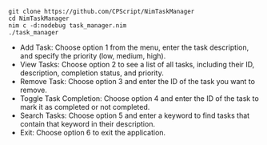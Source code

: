 ```
git clone https://github.com/CPScript/NimTaskManager
cd NimTaskManager
nim c -d:nodebug task_manager.nim
./task_manager
```

* Add Task: Choose option 1 from the menu, enter the task description, and specify the priority (low, medium, high).
* View Tasks: Choose option 2 to see a list of all tasks, including their ID, description, completion status, and priority.
* Remove Task: Choose option 3 and enter the ID of the task you want to remove.
* Toggle Task Completion: Choose option 4 and enter the ID of the task to mark it as completed or not completed.
* Search Tasks: Choose option 5 and enter a keyword to find tasks that contain that keyword in their description.
* Exit: Choose option 6 to exit the application.

